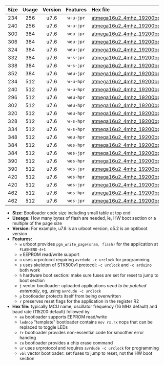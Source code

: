 |Size|Usage|Version|Features|Hex file|
|:-:|:-:|:-:|:-:|:--|
|234|256|u7.6|`w-u-jpr`|[atmega16u2_4mhz_19200bps_ur_vbl.hex](https://raw.githubusercontent.com/stefanrueger/urboot/main/atmega16u2_4mhz_19200bps_ur_vbl.hex)|
|240|256|u7.6|`w-u-jpr`|[atmega16u2_4mhz_19200bps_lednop_ur_vbl.hex](https://raw.githubusercontent.com/stefanrueger/urboot/main/atmega16u2_4mhz_19200bps_lednop_ur_vbl.hex)|
|300|384|u7.6|`weu-jpr`|[atmega16u2_4mhz_19200bps_ee_ur_vbl.hex](https://raw.githubusercontent.com/stefanrueger/urboot/main/atmega16u2_4mhz_19200bps_ee_ur_vbl.hex)|
|306|384|u7.6|`weu-jpr`|[atmega16u2_4mhz_19200bps_ee_lednop_ur_vbl.hex](https://raw.githubusercontent.com/stefanrueger/urboot/main/atmega16u2_4mhz_19200bps_ee_lednop_ur_vbl.hex)|
|324|384|u7.6|`weu-jpr`|[atmega16u2_4mhz_19200bps_ee_lednop_fr_ur_vbl.hex](https://raw.githubusercontent.com/stefanrueger/urboot/main/atmega16u2_4mhz_19200bps_ee_lednop_fr_ur_vbl.hex)|
|332|384|u7.6|`w-s-jpr`|[atmega16u2_4mhz_19200bps_vbl.hex](https://raw.githubusercontent.com/stefanrueger/urboot/main/atmega16u2_4mhz_19200bps_vbl.hex)|
|338|384|u7.6|`w-s-jpr`|[atmega16u2_4mhz_19200bps_lednop_vbl.hex](https://raw.githubusercontent.com/stefanrueger/urboot/main/atmega16u2_4mhz_19200bps_lednop_vbl.hex)|
|352|384|u7.6|`weu-jpr`|[atmega16u2_4mhz_19200bps_ee_lednop_fr_ce_ur_vbl.hex](https://raw.githubusercontent.com/stefanrueger/urboot/main/atmega16u2_4mhz_19200bps_ee_lednop_fr_ce_ur_vbl.hex)|
|234|512|u7.6|`w-u-hpr`|[atmega16u2_4mhz_19200bps_ur.hex](https://raw.githubusercontent.com/stefanrueger/urboot/main/atmega16u2_4mhz_19200bps_ur.hex)|
|240|512|u7.6|`w-u-hpr`|[atmega16u2_4mhz_19200bps_lednop_ur.hex](https://raw.githubusercontent.com/stefanrueger/urboot/main/atmega16u2_4mhz_19200bps_lednop_ur.hex)|
|296|512|u7.6|`weu-hpr`|[atmega16u2_4mhz_19200bps_ee_ur.hex](https://raw.githubusercontent.com/stefanrueger/urboot/main/atmega16u2_4mhz_19200bps_ee_ur.hex)|
|302|512|u7.6|`weu-hpr`|[atmega16u2_4mhz_19200bps_ee_lednop_ur.hex](https://raw.githubusercontent.com/stefanrueger/urboot/main/atmega16u2_4mhz_19200bps_ee_lednop_ur.hex)|
|320|512|u7.6|`weu-hpr`|[atmega16u2_4mhz_19200bps_ee_lednop_fr_ur.hex](https://raw.githubusercontent.com/stefanrueger/urboot/main/atmega16u2_4mhz_19200bps_ee_lednop_fr_ur.hex)|
|328|512|u7.6|`w-s-hpr`|[atmega16u2_4mhz_19200bps.hex](https://raw.githubusercontent.com/stefanrueger/urboot/main/atmega16u2_4mhz_19200bps.hex)|
|334|512|u7.6|`w-s-hpr`|[atmega16u2_4mhz_19200bps_lednop.hex](https://raw.githubusercontent.com/stefanrueger/urboot/main/atmega16u2_4mhz_19200bps_lednop.hex)|
|348|512|u7.6|`weu-hpr`|[atmega16u2_4mhz_19200bps_ee_lednop_fr_ce_ur.hex](https://raw.githubusercontent.com/stefanrueger/urboot/main/atmega16u2_4mhz_19200bps_ee_lednop_fr_ce_ur.hex)|
|384|512|u7.6|`wes-hpr`|[atmega16u2_4mhz_19200bps_ee.hex](https://raw.githubusercontent.com/stefanrueger/urboot/main/atmega16u2_4mhz_19200bps_ee.hex)|
|384|512|u7.6|`wes-jpr`|[atmega16u2_4mhz_19200bps_ee_vbl.hex](https://raw.githubusercontent.com/stefanrueger/urboot/main/atmega16u2_4mhz_19200bps_ee_vbl.hex)|
|390|512|u7.6|`wes-hpr`|[atmega16u2_4mhz_19200bps_ee_lednop.hex](https://raw.githubusercontent.com/stefanrueger/urboot/main/atmega16u2_4mhz_19200bps_ee_lednop.hex)|
|390|512|u7.6|`wes-jpr`|[atmega16u2_4mhz_19200bps_ee_lednop_vbl.hex](https://raw.githubusercontent.com/stefanrueger/urboot/main/atmega16u2_4mhz_19200bps_ee_lednop_vbl.hex)|
|420|512|u7.6|`wes-hpr`|[atmega16u2_4mhz_19200bps_ee_lednop_fr.hex](https://raw.githubusercontent.com/stefanrueger/urboot/main/atmega16u2_4mhz_19200bps_ee_lednop_fr.hex)|
|420|512|u7.6|`wes-jpr`|[atmega16u2_4mhz_19200bps_ee_lednop_fr_vbl.hex](https://raw.githubusercontent.com/stefanrueger/urboot/main/atmega16u2_4mhz_19200bps_ee_lednop_fr_vbl.hex)|
|462|512|u7.6|`wes-hpr`|[atmega16u2_4mhz_19200bps_ee_lednop_fr_ce.hex](https://raw.githubusercontent.com/stefanrueger/urboot/main/atmega16u2_4mhz_19200bps_ee_lednop_fr_ce.hex)|
|462|512|u7.6|`wes-jpr`|[atmega16u2_4mhz_19200bps_ee_lednop_fr_ce_vbl.hex](https://raw.githubusercontent.com/stefanrueger/urboot/main/atmega16u2_4mhz_19200bps_ee_lednop_fr_ce_vbl.hex)|

- **Size:** Bootloader code size including small table at top end
- **Useage:** How many bytes of flash are needed, ie, HW boot section or a multiple of the page size
- **Version:** For example, u7.6 is an urboot version, o5.2 is an optiboot version
- **Features:**
  + `w` urboot provides `pgm_write_page(sram, flash)` for the application at `FLASHEND-4+1`
  + `e` EEPROM read/write support
  + `u` uses urprotocol requiring `avrdude -c urclock` for programming
  + `s` uses skeleton of STK500v1 protocol; `-c urclock` and `-c arduino` both work
  + `h` hardware boot section: make sure fuses are set for reset to jump to boot section
  + `j` vector bootloader: uploaded applications *need to be patched externally*, eg, using `avrdude -c urclock`
  + `p` bootloader protects itself from being overwritten
  + `r` preserves reset flags for the application in the register R2
- **Hex file:** typically MCU name, oscillator frequency (16 MHz default) and baud rate (115200 default) followed by
  + `ee` bootloader supports EEPROM read/write
  + `lednop` "template" bootloader contains `mov rx,rx` nops that can be replaced to toggle LEDs
  + `fr` bootloader provides non-essential code for smoother error handing
  + `ce` bootloader provides a chip erase command
  + `ur` uses urprotocol and requires `avrdude -c urclock` for programming
  + `vbl` vector bootloader: set fuses to jump to reset, not the HW boot section
